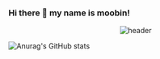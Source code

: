 ### Hi there 👋 my name is moobin!

<div align="center">
  
  ![header](https://capsule-render.vercel.app/api?type=Egg&text=Welcome!)
</div>

![Anurag's GitHub stats](https://github-readme-stats.vercel.app/api?username=moobin0518&show_icons=true&theme=dark)


<!--
**moobin0518/moobin0518** is a ✨ _special_ ✨ repository because its `README.md` (this file) appears on your GitHub profile.

Here are some ideas to get you started:

- 🔭 I’m currently working on ...
- 🌱 I’m currently learning ...
- 👯 I’m looking to collaborate on ...
- 🤔 I’m looking for help with ...
- 💬 Ask me about ...
- 📫 How to reach me: ...
- 😄 Pronouns: ...
- ⚡ Fun fact: ...
-->

